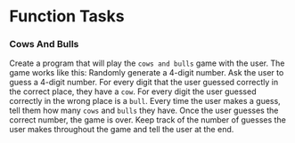 # Function Tasks

### Cows And Bulls
Create a program that will play the `cows and bulls` game with the user. The game works like this:
Randomly generate a 4-digit number. Ask the user to guess a 4-digit number. For every digit that the user guessed correctly in the correct place, they have a `cow`. For every digit the user guessed correctly in the wrong place is a `bull`. Every time the user makes a guess, tell them how many `cows` and `bulls` they have. Once the user guesses the correct number, the game is over. Keep track of the number of guesses the user makes throughout the game and tell the user at the end.

### 